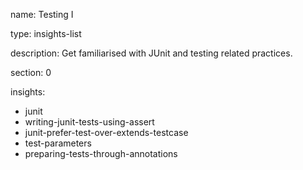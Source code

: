 name: Testing I

type: insights-list

description: Get familiarised with JUnit and testing related practices.

section: 0

insights:
  - junit 
  - writing-junit-tests-using-assert
  - junit-prefer-test-over-extends-testcase
  - test-parameters
  - preparing-tests-through-annotations
